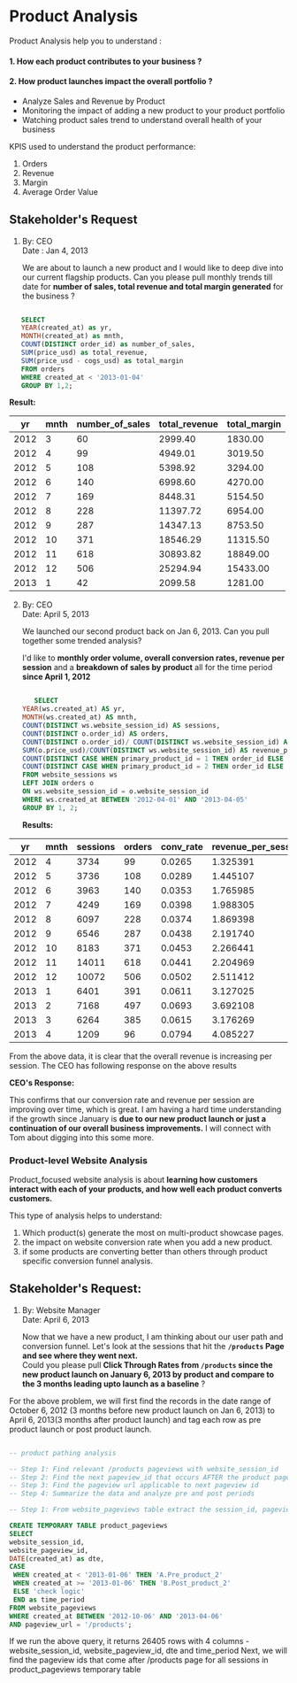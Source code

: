 
# Product Analysis

Product Analysis help you to understand :

#### 1. How each product contributes to your business ?
#### 2. How product launches impact the overall portfolio ?

* Analyze Sales and Revenue by Product
* Monitoring the impact of adding a new product to your product portfolio
* Watching product sales trend to understand overall health of your business

KPIS used to understand the product performance:

1. Orders
2. Revenue
3. Margin
4. Average Order Value

## Stakeholder's Request

1. By: CEO <br>
   Date : Jan 4, 2013

   We are about to launch a new product and I would like to deep dive into our current flagship products.
   Can you please pull monthly trends till date for **number of sales, total revenue and total margin generated** for the business ?

   
```sql

   SELECT 
   YEAR(created_at) as yr,
   MONTH(created_at) as mnth, 
   COUNT(DISTINCT order_id) as number_of_sales,
   SUM(price_usd) as total_revenue,
   SUM(price_usd - cogs_usd) as total_margin
   FROM orders
   WHERE created_at < '2013-01-04'
   GROUP BY 1,2;

```

**Result:**

| yr   | mnth | number_of_sales | total_revenue | total_margin |
|------|------|------------------|---------------|--------------|
| 2012 | 3    | 60               | 2999.40       | 1830.00      |
| 2012 | 4    | 99               | 4949.01       | 3019.50      |
| 2012 | 5    | 108              | 5398.92       | 3294.00      |
| 2012 | 6    | 140              | 6998.60       | 4270.00      |
| 2012 | 7    | 169              | 8448.31       | 5154.50      |
| 2012 | 8    | 228              | 11397.72      | 6954.00      |
| 2012 | 9    | 287              | 14347.13      | 8753.50      |
| 2012 | 10   | 371              | 18546.29      | 11315.50     |
| 2012 | 11   | 618              | 30893.82      | 18849.00     |
| 2012 | 12   | 506              | 25294.94      | 15433.00     |
| 2013 | 1    | 42               | 2099.58       | 1281.00      |


2. By: CEO <br>
   Date: April 5, 2013

   We launched our second product back on Jan 6, 2013. Can you pull together some trended analysis?

   I'd like to **monthly order volume, overall conversion rates, revenue per session** and a **breakdown of sales by product** all for the time period **since April 1, 2012**

   ```sql

      SELECT 
   YEAR(ws.created_at) AS yr,
   MONTH(ws.created_at) AS mnth,
   COUNT(DISTINCT ws.website_session_id) AS sessions,
   COUNT(DISTINCT o.order_id) AS orders,
   COUNT(DISTINCT o.order_id)/ COUNT(DISTINCT ws.website_session_id) AS conv_rate,
   SUM(o.price_usd)/COUNT(DISTINCT ws.website_session_id) AS revenue_per_session,
   COUNT(DISTINCT CASE WHEN primary_product_id = 1 THEN order_id ELSE NULL END) AS product_one_orders,
   COUNT(DISTINCT CASE WHEN primary_product_id = 2 THEN order_id ELSE NULL END) AS product_two_orders
   FROM website_sessions ws
   LEFT JOIN orders o
   ON ws.website_session_id = o.website_session_id
   WHERE ws.created_at BETWEEN '2012-04-01' AND '2013-04-05'
   GROUP BY 1, 2;

   ```

   **Results:**

| yr   | mnth | sessions | orders | conv_rate | revenue_per_session  | product_one_orders  | product_two_orders  |
|------|------|----------|--------|-----------|----------------------|---------------------|---------------------|
| 2012 | 4    | 3734     | 99     | 0.0265    | 1.325391             | 99                  | 0                   |
| 2012 | 5    | 3736     | 108    | 0.0289    | 1.445107             | 108                 | 0                   |
| 2012 | 6    | 3963     | 140    | 0.0353    | 1.765985             | 140                 | 0                   |
| 2012 | 7    | 4249     | 169    | 0.0398    | 1.988305             | 169                 | 0                   |
| 2012 | 8    | 6097     | 228    | 0.0374    | 1.869398             | 228                 | 0                   |
| 2012 | 9    | 6546     | 287    | 0.0438    | 2.191740             | 287                 | 0                   |
| 2012 | 10   | 8183     | 371    | 0.0453    | 2.266441             | 371                 | 0                   |
| 2012 | 11   | 14011    | 618    | 0.0441    | 2.204969             | 618                 | 0                   |
| 2012 | 12   | 10072    | 506    | 0.0502    | 2.511412             | 506                 | 0                   |
| 2013 | 1    | 6401     | 391    | 0.0611    | 3.127025             | 344                 | 47                  |
| 2013 | 2    | 7168     | 497    | 0.0693    | 3.692108             | 335                 | 162                 |
| 2013 | 3    | 6264     | 385    | 0.0615    | 3.176269             | 320                 | 65                  |
| 2013 | 4    | 1209     | 96     | 0.0794    | 4.085227             | 82                  | 14                  |

From the above data, it is clear that the overall revenue is increasing per session. The CEO has following response on the above results

**CEO's Response:**

This confirms that our conversion rate and revenue per session are improving over time, which is great. I am having a hard time understanding if the growth since January is **due to our new product launch or just a continuation of our overall business improvements.** I will connect with Tom about digging into this some more.

### Product-level Website Analysis

Product_focused website analysis is about **learning how customers interact with each of your products, and how well each product converts customers.**

This type of analysis helps to understand:

1. Which product(s) generate the most on multi-product showcase pages.
2. the impact on website conversion rate when you add a new product.
3. if some products are converting better than others through product specific conversion funnel analysis.

## Stakeholder's Request:

1. By: Website Manager <br>
   Date: April 6, 2013

   Now that we have a new product, I am thinking about our user path and conversion funnel. Let's look at the sessions that hit the **`/products` Page and see where they went next.** <br>
   Could you please pull **Click Through Rates from `/products` since the new product launch on January 6, 2013 by product and compare to the 3 months leading upto launch as a baseline** ?

For the above problem, we will first find the records in the date range of October 6, 2012 (3 months before new product launch on Jan 6, 2013) to April 6, 2013(3 months after product launch) and tag each row as pre product launch or post product launch.


   ```sql

   -- product pathing analysis
   
   -- Step 1: Find relevant /products pageviews with website_session_id
   -- Step 2: Find the next pageview_id that occurs AFTER the product pageview
   -- Step 3: Find the pageview url applicable to next pageview id 
   -- Step 4: Summarize the data and analyze pre and post periods

-- Step 1: From website_pageviews table extract the session_id, pageview_id, date and divide the time period between pre and post the launch of product 2, restrict the data for only 6 months ranging from 3 months before the launch of product 2 and 3 months after the launch of product 2 and url ending in `/products`

   CREATE TEMPORARY TABLE product_pageviews
   SELECT
   website_session_id,
   website_pageview_id,
   DATE(created_at) as dte,
   CASE 
	WHEN created_at < '2013-01-06' THEN 'A.Pre_product_2'
    WHEN created_at >= '2013-01-06' THEN 'B.Post_product_2'
    ELSE 'check logic'
    END as time_period
   FROM website_pageviews
   WHERE created_at BETWEEN '2012-10-06' AND '2013-04-06'
   AND pageview_url = '/products';

   ```
If we run the above query, it returns 26405 rows with 4 columns - website_session_id, website_pageview_id, dte and time_period
Next, we will find the pageview ids that come after /products page for all sessions in product_pageviews temporary table








